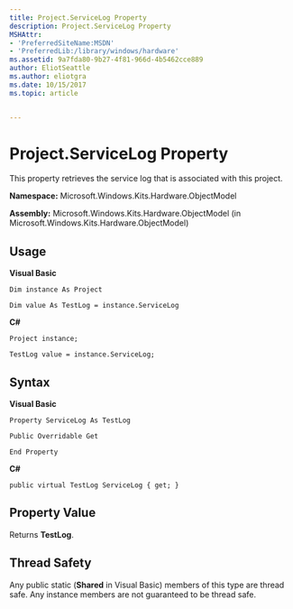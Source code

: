 ```yaml
---
title: Project.ServiceLog Property
description: Project.ServiceLog Property
MSHAttr:
- 'PreferredSiteName:MSDN'
- 'PreferredLib:/library/windows/hardware'
ms.assetid: 9a7fda80-9b27-4f81-966d-4b5462cce889
author: EliotSeattle
ms.author: eliotgra
ms.date: 10/15/2017
ms.topic: article


---
```


# Project.ServiceLog Property


This property retrieves the service log that is associated with this project.

**Namespace:** Microsoft.Windows.Kits.Hardware.ObjectModel

**Assembly:** Microsoft.Windows.Kits.Hardware.ObjectModel (in Microsoft.Windows.Kits.Hardware.ObjectModel)

## <span id="Usage"></span><span id="usage"></span><span id="USAGE"></span>Usage


**Visual Basic**

`Dim instance As Project`

`Dim value As TestLog = instance.ServiceLog`

**C#**

`Project instance;`

`TestLog value = instance.ServiceLog;`

## <span id="Syntax"></span><span id="syntax"></span><span id="SYNTAX"></span>Syntax


**Visual Basic**

`Property ServiceLog As TestLog`

`Public Overridable Get`

`End Property`

**C#**

`public virtual TestLog ServiceLog { get; }`

## <span id="Property_Value"></span><span id="property_value"></span><span id="PROPERTY_VALUE"></span>Property Value


Returns **TestLog**.

## <span id="Thread_Safety"></span><span id="thread_safety"></span><span id="THREAD_SAFETY"></span>Thread Safety


Any public static (**Shared** in Visual Basic) members of this type are thread safe. Any instance members are not guaranteed to be thread safe.

 

 






